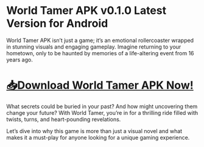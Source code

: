 # World Tamer APK v0.1.0 Latest Version for Android

World Tamer APK isn’t just a game; it’s an emotional rollercoaster wrapped in stunning visuals and engaging gameplay. Imagine returning to your hometown, only to be haunted by memories of a life-altering event from 16 years ago.

# [📥Download World Tamer APK Now!](https://alphasofts.college/dl/?World-Tamer)

What secrets could be buried in your past? And how might uncovering them change your future? With World Tamer, you’re in for a thrilling ride filled with twists, turns, and heart-pounding revelations.

Let’s dive into why this game is more than just a visual novel and what makes it a must-play for anyone looking for a unique gaming experience.

